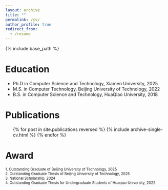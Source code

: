 ```yaml
---
layout: archive
title: ""
permalink: /cv/
author_profile: true
redirect_from:
  - /resume
---
```


{% include base_path %}

Education
======
* Ph.D in Computer Science and Technology, Xiamen University, 2025
* M.S. in Computer Technology, Beijing University of Technology, 2022
* B.S. in Computer Science and Technology, HuaQiao University, 2018

Publications
======
  <ul>{% for post in site.publications reversed %}
    {% include archive-single-cv.html %}
  {% endfor %}</ul>
  
Award
=====
<div style="font-size:80%">
1. Outstanding Graduate of Beijing University of Technology, 2025<br>
2. Outstanding Graduate Thesis of Beijing University of Technology, 2025<br>
3. National Scholarship, 2024<br>
4. Outstanding Graduate Thesis for Undergraduate Students of Huaqiao University, 2022
</div>
